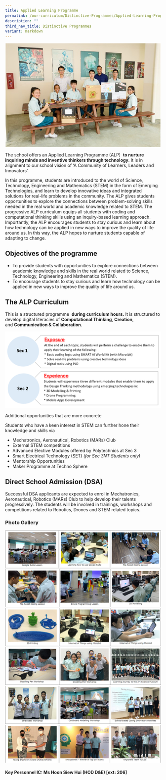 ```yaml
---
title: Applied Learning Programme
permalink: /our-curriculum/Distinctive-Programmes/Applied-Learning-Programme/
description: ""
third_nav_title: Distinctive Programmes
variant: markdown
---
```

![](/images/Our%20Curriculum/Distinctive%20Programmes/Applied%20Learning%20Programme/A1.jpg)

The school offers an Applied Learning Programme (ALP)  **to nurture inquiring minds and inventive thinkers through technology**. It is in alignment to our school vision of ‘A Community of Learners, Leaders and Innovators’.   

  

In this programme, students are introduced to the world of Science, Technology, Engineering and Mathematics (STEM) in the form of Emerging Technologies, and learn to develop innovative ideas and integrated solutions for real-life problems in the community. The ALP gives students opportunities to explore the connections between problem-solving skills needed in the real world and academic knowledge related to STEM. The progressive ALP curriculum equips all students with coding and computational thinking skills using an inquiry-based learning approach. Importantly, the ALP encourages students to stay curious and learn about how technology can be applied in new ways to improve the quality of life around us. In this way, the ALP hopes to nurture students capable of adapting to change.

  
## Objectives of the programme

* To provide students with opportunities to explore connections between academic knowledge and skills in the real world related to Science, Technology, Engineering and Mathematics (STEM).
* To encourage students to stay curious and learn how technology can be applied in new ways to improve the quality of life around us. 

  
## The ALP Curriculum

This is a structured programme  **during curriculum hours.** It is structured to develop digital literacies of **Computational Thinking**, **Creation**, and **Communication & Collaboration**.

![](/images/Our%20Curriculum/Distinctive%20Programmes/Applied%20Learning%20Programme/DP_ALP_A2updated_20240506.png)

Additional opportunities that are more concrete  

Students who have a keen interest in STEM can further hone their knowledge and skills via

*   Mechatronics, Aeronautical, Robotics (MARs) Club 
*   External STEM competitions
*   Advanced Elective Modules offered by Polytechnics at Sec 3
*   Smart Electrical Technology (SET) _(for Sec 3NT Students only)_
*   Mentorship Opportunities
*   Maker Programme at Techno Sphere 

  
## Direct School Admission (DSA)

Successful DSA applicants are expected to enrol in Mechatronics, Aeronautical, Robotics (MARs) Club to help develop their talents progressively. The students will be involved in trainings, workshops and competitions related to Robotics, Drones and STEM related topics.





### **Photo Gallery**

![](/images/Our%20Curriculum/Distinctive%20Programmes/Applied%20Learning%20Programme/A3.png)
![](/images/Our%20Curriculum/Distinctive%20Programmes/Applied%20Learning%20Programme/A4.png)
![](/images/Our%20Curriculum/Distinctive%20Programmes/Applied%20Learning%20Programme/A5.png)
![](/images/Our%20Curriculum/Distinctive%20Programmes/Applied%20Learning%20Programme/A6.png)
![](/images/Our%20Curriculum/Distinctive%20Programmes/Applied%20Learning%20Programme/A7.png)
![](/images/Our%20Curriculum/Distinctive%20Programmes/Applied%20Learning%20Programme/A8.png)

#### Key Personnel IC: Ms Hoon Siew Hui (HOD D&E) \[ext: 206\]
